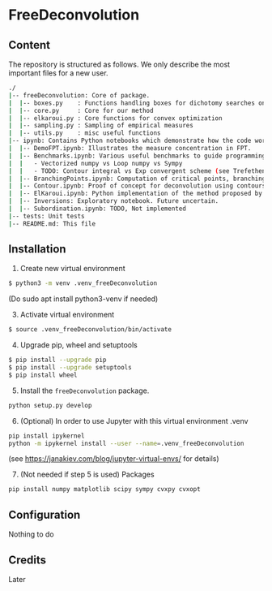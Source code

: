 # FreeDeconvolution

## Content

The repository is structured as follows. We only describe the most important files for a new user.
```bash
./
|-- freeDeconvolution: Core of package. 
|  |-- boxes.py    : Functions handling boxes for dichotomy searches on the complex plane
|  |-- core.py     : Core for our method
|  |-- elkaroui.py : Core functions for convex optimization
|  |-- sampling.py : Sampling of empirical measures
|  |-- utils.py    : misc useful functions
|-- ipynb: Contains Python notebooks which demonstrate how the code works
|  |-- DemoFPT.ipynb: Illustrates the measure concentration in FPT.
|  |-- Benchmarks.ipynb: Various useful benchmarks to guide programming choices. For example:
|  |   - Vectorized numpy vs Loop numpy vs Sympy
|  |   - TODO: Contour integral vs Exp convergent scheme (see Trefethen).
|  |-- BranchingPoints.ipynb: Computation of critical points, branching points using the argument principle.
|  |-- Contour.ipynb: Proof of concept for deconvolution using contours then OPRL reconstruction.
|  |-- ElKaroui.ipynb: Python implementation of the method proposed by El Karoui, using convex optimization (cvxpy).
|  |-- Inversions: Exploratory notebook. Future uncertain.
|  |-- Subordination.ipynb: TODO, Not implemented
|-- tests: Unit tests
|-- README.md: This file
```

## Installation

1. Create new virtual environment

```bash
$ python3 -m venv .venv_freeDeconvolution
```

(Do
sudo apt install python3-venv
if needed)

3. Activate virtual environment

```bash
$ source .venv_freeDeconvolution/bin/activate
```

4. Upgrade pip, wheel and setuptools 

```bash
$ pip install --upgrade pip
$ pip install --upgrade setuptools
$ pip install wheel
```

5. Install the `freeDeconvolution` package.

```bash
python setup.py develop
```

6. (Optional) In order to use Jupyter with this virtual environment .venv
```bash
pip install ipykernel
python -m ipykernel install --user --name=.venv_freeDeconvolution
```
(see https://janakiev.com/blog/jupyter-virtual-envs/ for details)

7. (Not needed if step 5 is used) Packages
```bash
pip install numpy matplotlib scipy sympy cvxpy cvxopt
```

## Configuration
Nothing to do

## Credits
Later
